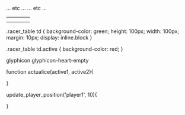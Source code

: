 <table class="racer_table">
  <tr id="player1_strip">
    <td></td>
    <td class="active"></td>
    <td></td>
    <td></td>
    ... etc ...
  </tr>
  <tr id="player2_strip">
    <td></td>
    <td></td>
    <td></td>
    <td class="active"></td>
    ... etc ...
  </tr>
</table>


.racer_table td {
  background-color: green;
  height: 100px;
  width: 100px;
  margin: 10px;
  display: inline.block
}

.racer_table td.active {
  background-color: red;
}


glyphicon glyphicon-heart-empty




function actualice(active1, active2){
  

}



update_player_position('player1', 10){
  
  
}
































<script>
window.onload=function(){document.onkeydown=desplazar};
    function desplazar(objeto){
    var tecla = objeto.which;
    
        var situacionY = document.getElementById("cuadrado").offsetLeft;
         var situacionX = document.getElementById("cuadrado").offsetTop;
        switch (tecla){
            case 37 :   
                cuadrado.style.left = situacionY-220+"px" ; break;
            case 38 : 
                cuadrado.style.top = situacionX-220+"px" ;break;
            case 39 :  
        cuadrado.style.left = situacionY-180+"px" ;break;
            case 40 : 
                cuadrado.style.top = situacionX-180+"px" ;break;
        default :alert("Se ha equivocado, debe pulsar las flechas del teclado");
        }
    }
</script>

















